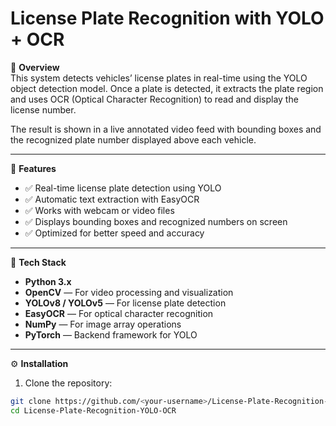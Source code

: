 # License Plate Recognition with YOLO + OCR

📘 **Overview**  
This system detects vehicles’ license plates in real-time using the YOLO object detection model. Once a plate is detected, it extracts the plate region and uses OCR (Optical Character Recognition) to read and display the license number.  

The result is shown in a live annotated video feed with bounding boxes and the recognized plate number displayed above each vehicle.

---

🎯 **Features**  

- ✅ Real-time license plate detection using YOLO  
- ✅ Automatic text extraction with EasyOCR  
- ✅ Works with webcam or video files  
- ✅ Displays bounding boxes and recognized numbers on screen  
- ✅ Optimized for better speed and accuracy  

---

🧠 **Tech Stack**  

- **Python 3.x**  
- **OpenCV** — For video processing and visualization  
- **YOLOv8 / YOLOv5** — For license plate detection  
- **EasyOCR** — For optical character recognition  
- **NumPy** — For image array operations  
- **PyTorch** — Backend framework for YOLO  

---

⚙️ **Installation**

1. Clone the repository:

```bash
git clone https://github.com/<your-username>/License-Plate-Recognition-YOLO-OCR.git
cd License-Plate-Recognition-YOLO-OCR
